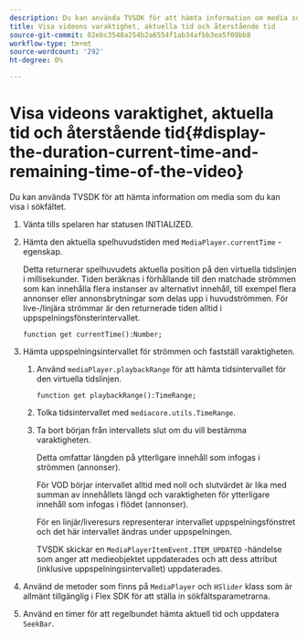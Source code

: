 ```yaml
---
description: Du kan använda TVSDK för att hämta information om media som du kan visa i sökfältet.
title: Visa videons varaktighet, aktuella tid och återstående tid
source-git-commit: 02ebc3548a254b2a6554f1ab34afbb3ea5f09bb8
workflow-type: tm+mt
source-wordcount: '292'
ht-degree: 0%

---
```


# Visa videons varaktighet, aktuella tid och återstående tid{#display-the-duration-current-time-and-remaining-time-of-the-video}

Du kan använda TVSDK för att hämta information om media som du kan visa i sökfältet.

1. Vänta tills spelaren har statusen INITIALIZED.
1. Hämta den aktuella spelhuvudstiden med `MediaPlayer.currentTime` -egenskap.

   Detta returnerar spelhuvudets aktuella position på den virtuella tidslinjen i millisekunder. Tiden beräknas i förhållande till den matchade strömmen som kan innehålla flera instanser av alternativt innehåll, till exempel flera annonser eller annonsbrytningar som delas upp i huvudströmmen. För live-/linjära strömmar är den returnerade tiden alltid i uppspelningsfönsterintervallet.

   ```
   function get currentTime():Number;
   ```

1. Hämta uppspelningsintervallet för strömmen och fastställ varaktigheten.
   1. Använd `mediaPlayer.playbackRange` för att hämta tidsintervallet för den virtuella tidslinjen.

      ```
      function get playbackRange():TimeRange;
      ```

   1. Tolka tidsintervallet med `mediacore.utils.TimeRange`.
   1. Ta bort början från intervallets slut om du vill bestämma varaktigheten.

      Detta omfattar längden på ytterligare innehåll som infogas i strömmen (annonser).

      För VOD börjar intervallet alltid med noll och slutvärdet är lika med summan av innehållets längd och varaktigheten för ytterligare innehåll som infogas i flödet (annonser).

      För en linjär/liveresurs representerar intervallet uppspelningsfönstret och det här intervallet ändras under uppspelningen.

      TVSDK skickar en `MediaPlayerItemEvent.ITEM_UPDATED` -händelse som anger att medieobjektet uppdaterades och att dess attribut (inklusive uppspelningsintervallet) uppdaterades.

1. Använd de metoder som finns på `MediaPlayer` och `HSlider` klass som är allmänt tillgänglig i Flex SDK för att ställa in sökfältsparametrarna.

1. Använd en timer för att regelbundet hämta aktuell tid och uppdatera `SeekBar`.
